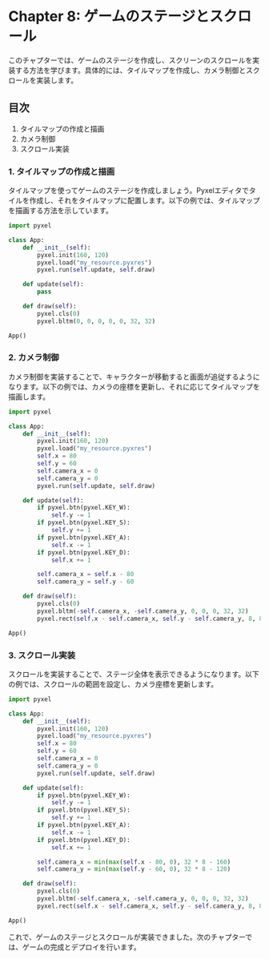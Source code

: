 # Chapter 8: ゲームのステージとスクロール

このチャプターでは、ゲームのステージを作成し、スクリーンのスクロールを実装する方法を学びます。具体的には、タイルマップを作成し、カメラ制御とスクロールを実装します。

## 目次
1. タイルマップの作成と描画
2. カメラ制御
3. スクロール実装

### 1. タイルマップの作成と描画
タイルマップを使ってゲームのステージを作成しましょう。Pyxelエディタでタイルを作成し、それをタイルマップに配置します。以下の例では、タイルマップを描画する方法を示しています。

```python
import pyxel

class App:
    def __init__(self):
        pyxel.init(160, 120)
        pyxel.load("my_resource.pyxres")
        pyxel.run(self.update, self.draw)

    def update(self):
        pass

    def draw(self):
        pyxel.cls(0)
        pyxel.bltm(0, 0, 0, 0, 0, 32, 32)

App()
```

### 2. カメラ制御
カメラ制御を実装することで、キャラクターが移動すると画面が追従するようになります。以下の例では、カメラの座標を更新し、それに応じてタイルマップを描画します。

```python
import pyxel

class App:
    def __init__(self):
        pyxel.init(160, 120)
        pyxel.load("my_resource.pyxres")
        self.x = 80
        self.y = 60
        self.camera_x = 0
        self.camera_y = 0
        pyxel.run(self.update, self.draw)

    def update(self):
        if pyxel.btn(pyxel.KEY_W):
            self.y -= 1
        if pyxel.btn(pyxel.KEY_S):
            self.y += 1
        if pyxel.btn(pyxel.KEY_A):
            self.x -= 1
        if pyxel.btn(pyxel.KEY_D):
            self.x += 1

        self.camera_x = self.x - 80
        self.camera_y = self.y - 60

    def draw(self):
        pyxel.cls(0)
        pyxel.bltm(-self.camera_x, -self.camera_y, 0, 0, 0, 32, 32)
        pyxel.rect(self.x - self.camera_x, self.y - self.camera_y, 8, 8, 9)

App()
```

### 3. スクロール実装
スクロールを実装することで、ステージ全体を表示できるようになります。以下の例では、スクロールの範囲を設定し、カメラ座標を更新します。

```python
import pyxel

class App:
    def __init__(self):
        pyxel.init(160, 120)
        pyxel.load("my_resource.pyxres")
        self.x = 80
        self.y = 60
        self.camera_x = 0
        self.camera_y = 0
        pyxel.run(self.update, self.draw)

    def update(self):
        if pyxel.btn(pyxel.KEY_W):
            self.y -= 1
        if pyxel.btn(pyxel.KEY_S):
            self.y += 1
        if pyxel.btn(pyxel.KEY_A):
            self.x -= 1
        if pyxel.btn(pyxel.KEY_D):
            self.x += 1

        self.camera_x = min(max(self.x - 80, 0), 32 * 8 - 160)
        self.camera_y = min(max(self.y - 60, 0), 32 * 8 - 120)

    def draw(self):
        pyxel.cls(0)
        pyxel.bltm(-self.camera_x, -self.camera_y, 0, 0, 0, 32, 32)
        pyxel.rect(self.x - self.camera_x, self.y - self.camera_y, 8, 8, 9)

App()
```

これで、ゲームのステージとスクロールが実装できました。次のチャプターでは、ゲームの完成とデプロイを行います。
